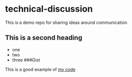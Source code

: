 # technical-discussion
This is a demo repo for sharing ideas around communication

## This is a second heading
* one
* two
* three
###Gist

This is a good example of [my code](https://gist.github.com/peedpy/50291f67a057e8696ae650526c3c9f71)
